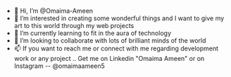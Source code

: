 - 👋 Hi, I’m @Omaima-Ameen
- 👀 I’m interested in creating some wonderful things and I want to give my art to this world through my web projects
- 🌱 I’m currently learning to fit in the aura of technology
- 💞️ I’m looking to collaborate with lots of brilliant minds of the world
- 📫 If you want to reach me or connect with me regarding development work or any project .. Get me on Linkedin "Omaima Ameen" or on Instagram -- @omaimaameen5



